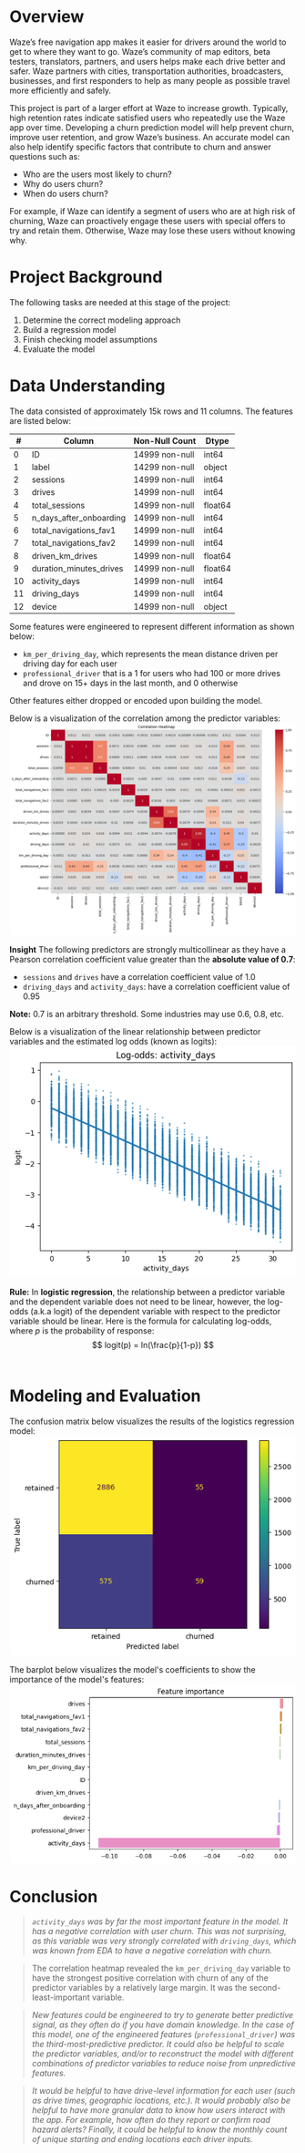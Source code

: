 # Overview 

Waze’s free navigation app makes it easier for drivers around the world to get to where they want to go. Waze’s community of map editors, beta testers, translators, partners, and users helps make each drive better and safer. Waze partners with cities, transportation authorities, broadcasters, businesses, and first responders to help as many people as possible travel more efficiently and safely. 

This project is part of a larger effort at Waze to increase growth. Typically, high retention rates indicate satisfied users who repeatedly use the Waze app over time. Developing a churn prediction model will help prevent churn, improve user retention, and grow Waze’s business. An accurate model can also help identify specific factors that contribute to churn and answer questions such as: 

- Who are the users most likely to churn?
- Why do users churn? 
- When do users churn? 

For example, if Waze can identify a segment of users who are at high risk of churning, Waze can proactively engage these users with special offers to try and retain them. Otherwise, Waze may lose these users without knowing why. 

# Project Background

The following tasks are needed at this stage of the project:

1. Determine the correct modeling approach
2. Build a regression model
3. Finish checking model assumptions
4. Evaluate the model


# Data Understanding
The data consisted of approximately 15k rows and 11 columns. The features are listed below: 

| #   | Column                  | Non-Null Count | Dtype     |
|-----|-------------------------|----------------|-----------|
| 0   | ID                      | 14999 non-null | int64     |
| 1   | label                   | 14299 non-null | object    |
| 2   | sessions                | 14999 non-null | int64     |
| 3   | drives                  | 14999 non-null | int64     |
| 4   | total_sessions          | 14999 non-null | float64   |
| 5   | n_days_after_onboarding | 14999 non-null | int64     |
| 6   | total_navigations_fav1  | 14999 non-null | int64     |
| 7   | total_navigations_fav2  | 14999 non-null | int64     |
| 8   | driven_km_drives        | 14999 non-null | float64   |
| 9   | duration_minutes_drives | 14999 non-null | float64   |
| 10  | activity_days           | 14999 non-null | int64     |
| 11  | driving_days            | 14999 non-null | int64     |
| 12  | device                  | 14999 non-null | object    |


Some features were engineered to represent different information as shown below:
- `km_per_driving_day`, which represents the mean distance driven per driving day for each user
- `professional_driver` that is a 1 for users who had 100 or more drives and drove on 15+ days in the last month, and 0 otherwise

Other features either dropped or encoded upon building the model.

Below is a visualization of the correlation among the predictor variables: 
![Visualize the correlation](/Waze/images/1.png)

**Insight**
The following predictors are strongly multicollinear as they have a Pearson correlation coefficient value greater than the **absolute value of 0.7**:
- `sessions` and `drives` have a correlation coefficient value of 1.0
- `driving_days` and `activity_days`: have a correlation coefficient value of 0.95

**Note:** 0.7 is an arbitrary threshold. Some industries may use 0.6, 0.8, etc.

Below is a visualization of the linear relationship between predictor variables and the estimated log odds (known as logits):
![Linear relationship between predictor variables and the estimated log odds](/Waze/images/2.png)

**Rule:**
In **logistic regression**, the relationship between a predictor variable and the dependent variable does not need to be linear, however, the log-odds (a.k.a logit) of the dependent variable with respect to the predictor variable should be linear. Here is the formula for calculating log-odds, where _p_ is the probability of response:
                            <br>
                            $$ logit(p) = ln(\frac{p}{1-p}) $$
                            <br>

# Modeling and Evaluation 
The confusion matrix below visualizes the results of the logistics regression model:
![Confusion Matrix](/Waze/images/3.png)

The barplot below visualizes the model's coefficients to show the importance of the model's features:
![Barplot](/Waze/images/4.png)


# Conclusion

> _`activity_days` was by far the most important feature in the model. It has a negative correlation with user churn. This was not surprising, as this variable was very strongly correlated with `driving_days`, which was known from EDA to have a negative correlation with churn._

> The correlation heatmap revealed the `km_per_driving_day` variable to have the strongest positive correlation with churn of any of the predictor variables by a relatively large margin. It was the second-least-important variable.

> _New features could be engineered to try to generate better predictive signal, as they often do if you have domain knowledge. In the case of this model, one of the engineered features (`professional_driver`) was the third-most-predictive predictor. It could also be helpful to scale the predictor variables, and/or to reconstruct the model with different combinations of predictor variables to reduce noise from unpredictive features._

> _It would be helpful to have drive-level information for each user (such as drive times, geographic locations, etc.). It would probably also be helpful to have more granular data to know how users interact with the app. For example, how often do they report or confirm road hazard alerts? Finally, it could be helpful to know the monthly count of unique starting and ending locations each driver inputs._
